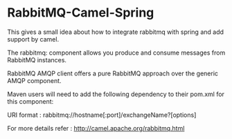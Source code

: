 # RabbitMQ-Camel-Spring

This gives a small idea about how to integrate rabbitmq with spring and add support by camel. 

The rabbitmq: component allows you produce and consume messages from RabbitMQ instances. 

RabbitMQ AMQP client offers a pure RabbitMQ approach over the generic AMQP component.

Maven users will need to add the following dependency to their pom.xml for this component:

URI format : rabbitmq://hostname[:port]/exchangeName?[options]

For more details refer : http://camel.apache.org/rabbitmq.html
